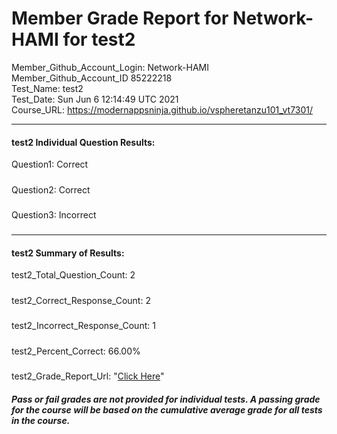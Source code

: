 # Member Grade Report for Network-HAMI for test2  
   
Member_Github_Account_Login: Network-HAMI  
Member_Github_Account_ID 85222218  
Test_Name: test2  
Test_Date: Sun Jun  6 12:14:49 UTC 2021  
Course_URL: https://modernappsninja.github.io/vspheretanzu101_vt7301/  
   
---  
#### test2 Individual Question Results:  
Question1: Correct  
#####  
Question2: Correct  
#####  
Question3: Incorrect  
#####  
---  
#### test2 Summary of Results:  
test2_Total_Question_Count: 2  
#####  
test2_Correct_Response_Count: 2  
#####  
test2_Incorrect_Response_Count: 1  
#####  
test2_Percent_Correct: 66.00%  
#####  
test2_Grade_Report_Url: "[Click Here](https://github.com/modernappsninjas/Network-HAMI/blob/main/static/userdata/courses/vspheretanzu101_vt7301/grade_report.pr537.test2.md)"
##### Pass or fail grades are not provided for individual tests. A passing grade for the course will be based on the cumulative average grade for all tests in the course.  
